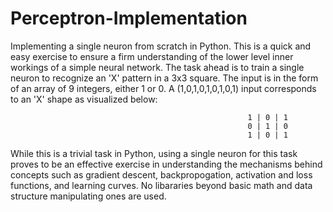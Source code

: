 # Perceptron-Implementation
Implementing a single neuron from scratch in Python. 
This is a quick and easy exercise to ensure a firm understanding of the lower level inner workings of a simple neural network. The task ahead is to train a single neuron to recognize an 'X' pattern in a 3x3 square. 
The input is in the form of an array of 9 integers, either 1 or 0. A (1,0,1,0,1,0,1,0,1) input corresponds to an 'X' shape as visualized below:

                                                         1 | 0 | 1
                                                         0 | 1 | 0
                                                         1 | 0 | 1

While this is a trivial task in Python, using a single neuron for this task proves to be an effective exercise in understanding the mechanisms behind concepts such as gradient descent, backpropogation, activation and loss functions, and learning curves. 
No libararies beyond basic math and data structure manipulating ones are used.
